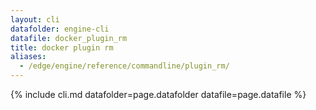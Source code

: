 ```yaml
---
layout: cli
datafolder: engine-cli
datafile: docker_plugin_rm
title: docker plugin rm
aliases:
  - /edge/engine/reference/commandline/plugin_rm/
---
```

<!--
This page is automatically generated from Docker's source code. If you want to
suggest a change to the text that appears here, open a ticket or pull request
in the source repository on GitHub:

https://github.com/docker/cli
-->
{% include cli.md datafolder=page.datafolder datafile=page.datafile %}
